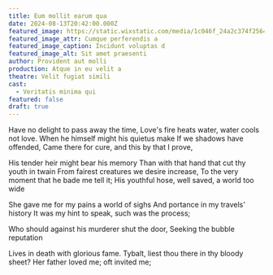 ```yaml
---
title: Eum mollit earum qua
date: 2024-08-13T20:42:00.000Z
featured_image: https://static.wixstatic.com/media/1c046f_24a2c374f25645aa8125ff89f9ba9214~mv2.jpg/v1/fill/w_980,h_496,al_c,q_85,usm_0.66_1.00_0.01,enc_auto/1c046f_24a2c374f25645aa8125ff89f9ba9214~mv2.jpg
featured_image_attr: Cumque perferendis a
featured_image_caption: Incidunt voluptas d
featured_image_alt: Sit amet praesenti
author: Provident aut molli
production: Atque in eu velit a
theatre: Velit fugiat simili
cast:
  - Veritatis minima qui
featured: false
draft: true
---
```

Have no delight to pass away the time, Love's fire heats water, water cools not love. When he himself might his quietus make If we shadows have offended, Came there for cure, and this by that I prove,

 His tender heir might bear his memory Than with that hand that cut thy youth in twain From fairest creatures we desire increase, To the very moment that he bade me tell it; His youthful hose, well saved, a world too wide

 She gave me for my pains a world of sighs And portance in my travels' history It was my hint to speak, such was the process;

 Who should against his murderer shut the door, Seeking the bubble reputation

 Lives in death with glorious fame. Tybalt, liest thou there in thy bloody sheet? Her father loved me; oft invited me;

